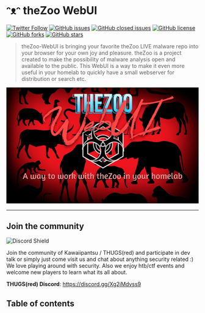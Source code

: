 # ᵔᴥᵔ theZoo WebUI

[![Twitter Follow](https://img.shields.io/twitter/follow/davidbl.svg?style=social&label=Follow)](https://twitter.com/davidbl) [![GitHub issues](https://img.shields.io/github/issues/kawaiipantsu/theZoo-WebUI.svg)](https://github.com/kawaiipantsu/theZoo-WebUI/issues) [![GitHub closed issues](https://img.shields.io/github/issues-closed/kawaiipantsu/theZoo-WebUI.svg)](https://github.com/kawaiipantsu/theZoo-WebUI/issues) [![GitHub license](https://img.shields.io/github/license/kawaiipantsu/theZoo-WebUI.svg)](https://github.com/kawaiipantsu/theZoo-WebUI/blob/master/LICENSE) [![GitHub forks](https://img.shields.io/github/forks/kawaiipantsu/theZoo-WebUI.svg)](https://github.com/kawaiipantsu/theZoo-WebUI/network) [![GitHub stars](https://img.shields.io/github/stars/kawaiipantsu/theZoo-WebUI.svg)](https://github.com/kawaiipantsu/theZoo-WebUI/stargazers)
> theZoo-WebUI is bringing your favorite theZoo LIVE malware repo into your browser for your own joy and pleasure. theZoo is a project created to make the possibility of malware analysis open and available to the public. This WebUI is a way to make it even more useful in your homelab to quickly have a small webserver for distribution or search etc.

![thezoowebui](.github/media/theZoo-WebUI_logo.png)

---

## Join the community

![Discord Shield](https://discordapp.com/api/guilds/954515386320175135/widget.png?style=shield)

Join the community of Kawaiipantsu / THUGS(red) and participate in dev talk or simply just come visit us and chat about anything security related :) We love playing around with security. Also we enjoy htb/ctf events and welcome new players to learn what its all about.

**THUGS(red) Discord**: <https://discord.gg/Xg2jMdvss9>

## Table of contents
